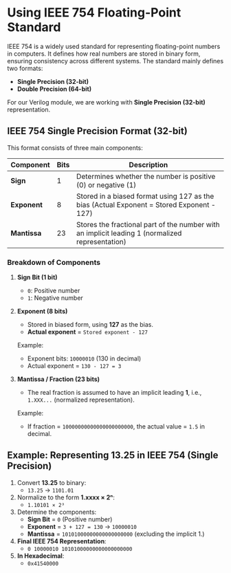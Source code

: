 # Using IEEE 754 Floating-Point Standard

IEEE 754 is a widely used standard for representing floating-point numbers in computers. It defines how real numbers are stored in binary form, ensuring consistency across different systems. The standard mainly defines two formats:

- **Single Precision (32-bit)**
- **Double Precision (64-bit)**

For our Verilog module, we are working with **Single Precision (32-bit)** representation.

## IEEE 754 Single Precision Format (32-bit)
This format consists of three main components:

| Component      | Bits | Description |
|---------------|------|-------------|
| **Sign**      | 1    | Determines whether the number is positive (0) or negative (1) |
| **Exponent**  | 8    | Stored in a biased format using 127 as the bias (Actual Exponent = Stored Exponent - 127) |
| **Mantissa**  | 23   | Stores the fractional part of the number with an implicit leading 1 (normalized representation) |

### Breakdown of Components

1. **Sign Bit (1 bit)**
   - `0`: Positive number
   - `1`: Negative number

2. **Exponent (8 bits)**
   - Stored in biased form, using **127** as the bias.
   - **Actual exponent** = `Stored exponent - 127`

   Example:
   - Exponent bits: `10000010` (130 in decimal)
   - Actual exponent = `130 - 127 = 3`

3. **Mantissa / Fraction (23 bits)**
   - The real fraction is assumed to have an implicit leading **1**, i.e., `1.XXX...` (normalized representation).

   Example:
   - If fraction = `10000000000000000000000`, the actual value = `1.5` in decimal.

## Example: Representing 13.25 in IEEE 754 (Single Precision)

1. Convert **13.25** to binary:
   - `13.25` → `1101.01`
2. Normalize to the form **1.xxxx × 2ⁿ**:
   - `1.10101 × 2³`
3. Determine the components:
   - **Sign Bit** = `0` (Positive number)
   - **Exponent** = `3 + 127 = 130` → `10000010`
   - **Mantissa** = `10101000000000000000000` (excluding the implicit 1.)
4. **Final IEEE 754 Representation**:
   - `0 10000010 10101000000000000000000`
5. **In Hexadecimal**:
   - `0x41540000`
